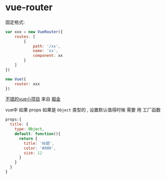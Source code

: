 # vue-router

固定格式:

```js
var xxx = new VueRouter({
    routes: [
        {
            path: '/xx',
            name: 'xx',
            component: xx
        }
    ]
})

new Vue({
    router: xxx
})
```



[不错的vue小项目](http://kimy.coding.me/vue-assistant/#/) 来自 [掘金](https://juejin.im/post/59dae969f265da064c389644)



vue中 如果 props 如果是 `Object` 类型的 , 设置默认值得时候 需要 用 工厂函数

```js
props:{
  title: {
    type: Object,
    default: function(){
      return {
        title: '标题',
        color: '#000',
        size: 12
      }
    }
  }
}
```
